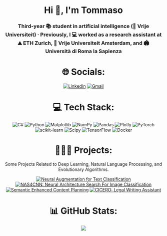 <div align="center">
  
<h1 align="center">Hi 👋, I'm Tommaso</h1>
<h3 align="center">Third-year 📚 student in artificial intelligence (📍 Vrije Universiteit) · Previously, I 💻 worked as a research assistant at ⛰️ ETH Zurich, 🛶 Vrije Universiteit Amsterdam, and 
 🏟️ Università di Roma la Sapienza</h3>

# 🌐 Socials:
[![LinkedIn](https://img.shields.io/badge/LinkedIn-%230077B5.svg?logo=linkedin&logoColor=white&style=for-the-badge)](https://linkedin.com/in/tommasomencattini)
[![Gmail](https://img.shields.io/badge/Gmail-%23D14836.svg?logo=gmail&logoColor=white&style=for-the-badge)](mailto:menca1999@gmail.com)

# 💻 Tech Stack:
![C#](https://img.shields.io/badge/c%23-%23239120.svg?style=for-the-badge&logo=c-sharp&logoColor=white) ![Python](https://img.shields.io/badge/python-3670A0?style=for-the-badge&logo=python&logoColor=ffdd54) ![Matplotlib](https://img.shields.io/badge/Matplotlib-%23ffffff.svg?style=for-the-badge&logo=Matplotlib&logoColor=black) ![NumPy](https://img.shields.io/badge/numpy-%23013243.svg?style=for-the-badge&logo=numpy&logoColor=white) ![Pandas](https://img.shields.io/badge/pandas-%23150458.svg?style=for-the-badge&logo=pandas&logoColor=white) ![Plotly](https://img.shields.io/badge/Plotly-%233F4F75.svg?style=for-the-badge&logo=plotly&logoColor=white) ![PyTorch](https://img.shields.io/badge/PyTorch-%23EE4C2C.svg?style=for-the-badge&logo=PyTorch&logoColor=white) ![scikit-learn](https://img.shields.io/badge/scikit--learn-%23F7931E.svg?style=for-the-badge&logo=scikit-learn&logoColor=white) ![Scipy](https://img.shields.io/badge/SciPy-%230C55A5.svg?style=for-the-badge&logo=scipy&logoColor=%white) ![TensorFlow](https://img.shields.io/badge/TensorFlow-%23FF6F00.svg?style=for-the-badge&logo=TensorFlow&logoColor=white) ![Docker](https://img.shields.io/badge/docker-%230db7ed.svg?style=for-the-badge&logo=docker&logoColor=white)

# 👨🏻‍💻 Projects:

Some Projects Related to Deep Learning, Natural Language Processing, and Evolutionary Algorithms.


[![Neural Augmentation for Text Classification](https://img.shields.io/badge/Neural%20Augmentation%20for%20Text%20Classification-%2300cc99.svg?style=for-the-badge)](https://github.com/tommasomncttn/Neural-Augmentation-for-Text-Classification)
[![NAS4CNN: Neural Architecture Search For Image Classification](https://img.shields.io/badge/NAS4CNN-%23ff6600.svg?style=for-the-badge)](https://github.com/tommasomncttn/NAS4CNN)
[![Semantic Enhanced Content Planning](https://img.shields.io/badge/Semantic%20Enhanced%20Content%20Planning-%230066cc.svg?style=for-the-badge)](https://github.com/traopia/KGNarrative)
[![CICERO: Legal Writing Assistant](https://img.shields.io/badge/CICERO-%23ff3333.svg?style=for-the-badge)](https://github.com/DIAG-Sapienza-BPM-Smart-Spaces/Cicero)

# 📊 GitHub Stats:
![](https://github-readme-stats.vercel.app/api?username=tommasomncttn&theme=dark&hide_border=false&include_all_commits=true&count_private=true)<br/>

</div>
